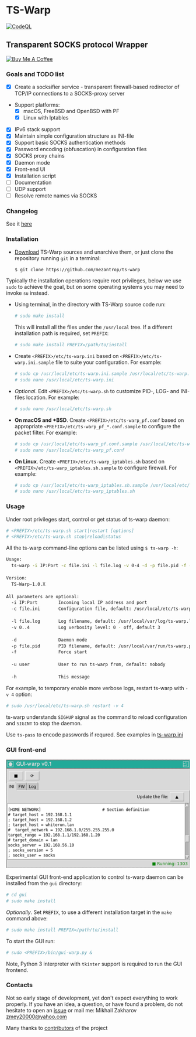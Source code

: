 # TS-Warp

[![CodeQL](https://github.com/mezantrop/ts-warp/actions/workflows/codeql.yml/badge.svg)](https://github.com/mezantrop/ts-warp/actions/workflows/codeql.yml)

## Transparent SOCKS protocol Wrapper

<a href="https://www.buymeacoffee.com/mezantrop" target="_blank"><img src="https://cdn.buymeacoffee.com/buttons/default-orange.png" alt="Buy Me A Coffee" height="41" width="174"></a>

### Goals and TODO list

- [x] Create a socksifier service - transparent firewall-based redirector of TCP/IP connections to a SOCKS-proxy server

- Support platforms:
  - [x] macOS, FreeBSD and OpenBSD with PF
  - [x] Linux with Iptables

- [x] IPv6 stack support
- [x] Maintain simple configuration structure as INI-file
- [x] Support basic SOCKS authentication methods
- [x] Password encoding (obfuscation) in configuration files
- [x] SOCKS proxy chains
- [x] Daemon mode
- [x] Front-end UI
- [x] Installation script
- [ ] Documentation
- [ ] UDP support
- [ ] Resolve remote names via SOCKS

### Changelog

See it [here](CHANGELOG.md)

### Installation

- [Download](https://github.com/mezantrop/ts-warp/archive/refs/heads/master.zip) TS-Warp sources and unarchive them,
or just clone the repository running `git` in a terminal:
  
  ```sh
  $ git clone https://github.com/mezantrop/ts-warp
  ```

Typically the installation operations require root privileges, below we use `sudo` to achieve the goal, but on some
operating systems you may need to invoke `su` instead.

- Using terminal, in the directory with TS-Warp source code run:
  
  ```sh
  # sudo make install
  ```
  
  This will install all the files under the `/usr/local` tree. If a different installation path is required, set `PREFIX`:
  
  ```sh
  # sudo make install PREFIX=/path/to/install
  ```

- Create `<PREFIX>/etc/ts-warp.ini` based on `<PREFIX>/etc/ts-warp.ini.sample` file to suite your configuration. For example:

  ```sh
  # sudo cp /usr/local/etc/ts-warp.ini.sample /usr/local/etc/ts-warp.ini
  # sudo nano /usr/local/etc/ts-warp.ini
  ```
  
- *Optional*. Edit `<PREFIX>/etc/ts-warp.sh` to customize PID-, LOG- and INI-files location. For example:

  ```sh
  # sudo nano /usr/local/etc/ts-warp.sh
  ```

- **On macOS and \*BSD**. Create `<PREFIX>/etc/ts-warp_pf.conf` based on appropriate `<PREFIX>/etc/ts-warp_pf_*.conf.sample`
to configure the packet filter. For example:

  ```sh
  # sudo cp /usr/local/etc/ts-warp_pf.conf.sample /usr/local/etc/ts-warp_pf.conf
  # sudo nano /usr/local/etc/ts-warp_pf.conf
  ```

- **On Linux**. Create `<PREFIX>/etc/ts-warp_iptables.sh` based on `<PREFIX>/etc/ts-warp_iptables.sh.sample`
to configure firewall. For example:

  ```sh
  # sudo cp /usr/local/etc/ts-warp_iptables.sh.sample /usr/local/etc/ts-warp_iptables.sh
  # sudo nano /usr/local/etc/ts-warp_iptables.sh
  ```

### Usage

Under root privileges start, control or get status of ts-warp daemon:

```sh
# <PREFIX>/etc/ts-warp.sh start|restart [options]
# <PREFIX>/etc/ts-warp.sh stop|reload|status
```

All the ts-warp command-line options can be listed using `$ ts-warp -h`:

```sh
Usage:
  ts-warp -i IP:Port -c file.ini -l file.log -v 0-4 -d -p file.pid -f -u user -h

Version:
  TS-Warp-1.0.X

All parameters are optional:
  -i IP:Port        Incoming local IP address and port
  -c file.ini       Configuration file, default: /usr/local/etc/ts-warp.ini

  -l file.log       Log filename, default: /usr/local/var/log/ts-warp.log
  -v 0..4           Log verbosity level: 0 - off, default 3

  -d                Daemon mode
  -p file.pid       PID filename, default: /usr/local/var/run/ts-warp.pid
  -f                Force start

  -u user           User to run ts-warp from, default: nobody

  -h                This message

```

For example, to temporary enable more verbose logs, restart ts-warp with `-v 4` option:

```sh
# sudo /usr/local/etc/ts-warp.sh restart -v 4
```

ts-warp understands `SIGHUP` signal as the command to reload configuration and `SIGINT` to stop the daemon.

Use `ts-pass` to encode passwords if requred. See examples in [ts-warp.ini](examples/ts-warp.ini)

### GUI front-end

![gui-warp.py](gui/gui-warp_py.png)

Experimental GUI front-end application to control ts-warp daemon can be installed from the `gui` directory:

```sh
# cd gui
# sudo make install
```

*Optionally*. Set `PREFIX`, to use a different installation target in the `make` command above:

``` sh
# sudo make install PREFIX=/path/to/install
```

To start the GUI run:

``` sh
# sudo <PREFIX>/bin/gui-warp.py &
```

Note, Python 3 interpreter with `tkinter` support is required to run the GUI frontend.

### Contacts

Not so early stage of development, yet don't expect everything to work properly. If you have an idea, a question,
or have found a problem, do not hesitate to open an [issue](https://github.com/mezantrop/ts-warp/issues/new/choose)
or mail me: Mikhail Zakharov <zmey20000@yahoo.com>

Many thanks to [contributors](CONTRIBUTORS.md) of the project
